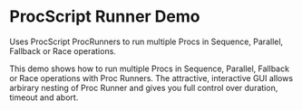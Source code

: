 ProcScript Runner Demo
================================

Uses ProcScript ProcRunners to run multiple Procs in Sequence, Parallel, Fallback or Race operations.

This demo shows how to run multiple Procs in Sequence, Parallel, Fallback or Race operations with Proc Runners.  The 
attractive, interactive GUI allows arbirary nesting of Proc Runner and gives you full control over duration, timeout and abort.
